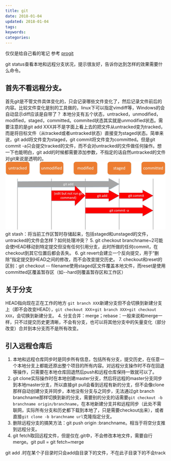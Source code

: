 ```yaml
---
title: git
date: 2018-01-04
updated: 2018-01-04
tags:
keywords:
categories:
---
```

仅仅是给自己看的笔记
参考 [progit](https://git-scm.com/book/zh/v2)
<!-- more -->
git status查看本地和远程分支状况，提示很友好，告诉你达到怎样的效果需要什么命令。
## 首先不看远程分支。
首先git是不管文件具体变化的，只会记录哪些文件变化了，然后记录文件前后的内容。比较文件变化是别的工具做的，linux下可以指定vimdiff等，Windows的会自动显示diff应该是自带了？
本地分支有五个状态，untracked，unmodified，modified，staged，committed。commited状态其实就是unmodified状态。需要注意的是git add XXX并不是字面上看上去的把文件从untracked变为tracked，而是将目标文件（从tracked或者untracked状态）直接变为staged状态。简单来说，git add将文件变为staged，git commit将文件变为committed。但是git commit -a只会提交tracked的文件，而不会对untracked的文件做任何操作。想一下也能明白，git add的时候都需要添加参数，不指定的话自然untracked的文件对git来说是透明的。
![“git状态转移”](/img/git_status.jpg)
git stash：将当前工作区暂时存储起来，包括staged和unstaged的文件，untracked的文件会怎样？如何处理冲突？
5. git checkout branchname~2可能会使HEAD移动到特定提交但没有任何引用分支，此时所做的任何commit，在checkout到其它位置后都会丢失。
6. git revert会建立一个反向提交，用于“删除”指定提交到HEAD之间的修改，而不会改变提交历史。
7. checkout和reset的区别：git checkout -- filename使用staged区文件覆盖本地文件，而reset是使用committed区覆盖暂存区（如--hard则覆盖暂存区和工作区）
## 关于分支
HEAD指向现在正在工作的地方
`git branch XXX`新建分支但不会切换到新建分支上（即不会改变HEAD），`git checkout XXX`=`git branch XXX+git checkout XXX`，会切换到新建分支。
4. 分支合并：merge；rebase：一般来说和merge一样，只不过提交历史更清晰，不会有分支，也可以将其他分支中的矢量变化（部分改变）合并到本分支而不是所有改变。
## 引入远程仓库后
1. 本地和远程仓库同步时是同步所有信息，包括所有分支，提交历史，在任意一个本地分支上都能还原出整个项目的所有内容。对远程分支操作时不存在回退等操作，只需要在本地仓库回退然后push和远程仓库保持一致就可以了。
2. git clone实际操作时在本地创建master分支，然后将远程的master分支同步到本地master分支，所以直接git pull会看到远程有新的分支，但不会像clone那样自动创建分支并同步，本地没有分支与之同步，无法通过git branch branchname那样切换到新的分支，需要别的分支的话需要`git checkout -b branchname origin/branchname`，在本地新建分支并和远程同步（此处不需联网，实际所有分支和历史都下载到本地了，只是需要checkout出来），或者直接`git clone -b branchname url`克隆指定分支。
3. 删除远程分支的搞笑方法：git push origin :branchname。相当于将空分支推到远程分支。
3. git fetch取回远程文件，但是仅在.git中，不会修改本地文件，需要自行merge。git pull = git fetch+merge


git add .时在某个子目录时只会add自目录下的文件，不在此子目录下的不会track

